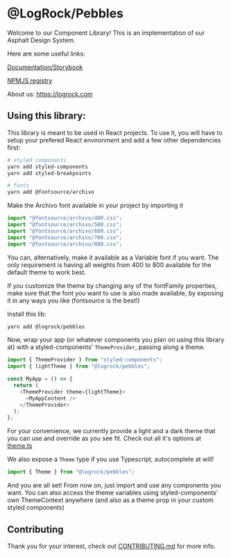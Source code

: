 # @LogRock/Pebbles

Welcome to our Component Library! This is an implementation of our Asphalt Design System.

Here are some useful links:

[Documentation/Storybook](https://logrock-pebbles.netlify.app/)

[NPMJS registry](https://www.npmjs.com/package/@logrock/pebbles)

About us: https://logrock.com

## Using this library:

This library is meant to be used in React projects. To use it, you will have to setup your prefered React environment and add a few other dependencies first:

```bash
# styled components
yarn add styled-components
yarn add styled-breakpoints

# fonts
yarn add @fontsource/archivo
```

Make the Archivo font available in your project by importing it

```js
import "@fontsource/archivo/400.css";
import "@fontsource/archivo/500.css";
import "@fontsource/archivo/600.css";
import "@fontsource/archivo/700.css";
import "@fontsource/archivo/800.css";
```

You can, alternatively, make it available as a Variable font if you want. The only requirement is having all weights from 400 to 800 available for the default theme to work best.

If you customize the theme by changing any of the fontFamily properties, make sure that the font you want to use is also made available, by exposing it in any ways you like (fontsource is the best!)

Install this lib:

```bash
yarn add @logrock/pebbles
```

Now, wrap your app (or whatever components you plan on using this library at) with a styled-components' `ThemeProvider`, passing along a theme.

```js
import { ThemeProvider } from "styled-components";
import { lightTheme } from "@logrock/pebbles";

const MyApp = () => {
  return (
    <ThemeProvider theme={lightTheme}>
      <MyAppContent />
    </ThemeProvider>
  );
};
```

For your convenience, we currently provide a light and a dark theme that you can use and override as you see fit. Check out all it's options at [theme.ts](https://github.com/LogRock/pebbles/blob/main/lib/theme/light/theme.ts)

We also expose a `Theme` type if you use Typescript, autocomplete at will!

```ts
import { Theme } from "@logrock/pebbles";
```

And you are all set! From now on, just import and use any components you want. You can also access the theme variables using styled-components' own ThemeContext anywhere (and also as a theme prop in your custom styled components)

## Contributing

Thank you for your interest, check out [CONTRIBUTING.md](CONTRIBUTING.md) for more info.

